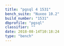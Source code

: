 ```yaml
---
title: "pgsql 4 1531"
bench_suite: "Nuxeo 10.2"
build_number: "1531"
dbprofile: "pgsql"
classifier: ""
date: 2018-08-14T10:18:24
type: "bench"
---
```


